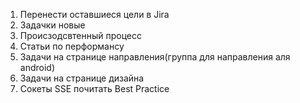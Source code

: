 1. Перенести оставшиеся цели в Jira
2. Задачки новые
3. Происзодсвтенный процесс
4. Статьи по перформансу
5. Задачи на странице направления(группа для направления аля android)
6. Задачи на странице дизайна
7. Сокеты SSE почитать Best Practice

